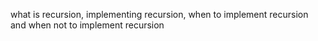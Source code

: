 what is recursion, implementing recursion, when to implement recursion and when not to implement recursion
